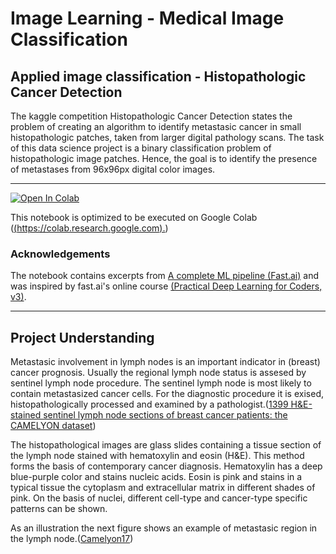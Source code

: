 # Image Learning - Medical Image Classification 

## Applied image classification - Histopathologic Cancer Detection 

The kaggle competition Histopathologic Cancer Detection states the problem of creating an algorithm to identify metastasic cancer in small histopathologic patches, taken from larger digital pathology scans. The task of this data science project is a binary classification problem of histopathologic image patches. Hence, the goal is to identify the presence of metastases from 96x96px digital color images.

***

[![Open In Colab](https://colab.research.google.com/assets/colab-badge.svg)](https://colab.research.google.com/github/googlecolab/colabtools/blob/master/notebooks/colab-github-demo.ipynb)

This notebook is optimized to be executed on Google Colab ([(https://colab.research.google.com).]((https://colab.research.google.com).))


### Acknowledgements

The notebook contains excerpts from [A complete ML pipeline (Fast.ai)](https://www.kaggle.com/qitvision/a-complete-ml-pipeline-fast-ai/comments#470204) and was inspired by fast.ai's online course [(Practical Deep Learning for Coders, v3)](https://course.fast.ai/).

***

## Project Understanding

Metastasic involvement in lymph nodes is an important indicator in (breast) cancer prognosis. Usually the regional lymph node status is assesed by sentinel lymph node procedure. The sentinel lymph node is most likely to contain metastasized cancer cells. For the diagnostic procedure it is exised, histopathologically processed and examined by a pathologist.([1399 H&E-stained sentinel lymph node sections of breast cancer patients: the CAMELYON dataset](https://academic.oup.com/gigascience/article/7/6/giy065/5026175))

The histopathological images are glass slides containing a tissue section of the lymph node stained with hematoxylin and eosin (H&E). This method forms the basis of contemporary cancer diagnosis. Hematoxylin has a deep blue-purple color and stains nucleic acids. Eosin is pink and stains in a typical tissue the cytoplasm and extracellular matrix in different shades of pink. On the basis of nuclei, different cell-type and cancer-type specific patterns can be shown.

As an illustration the next figure shows an example of metastasic region in the lymph node.([Camelyon17](https://camelyon17.grand-challenge.org/Background/))




 



